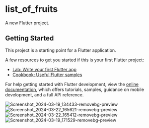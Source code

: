 # list_of_fruits

A new Flutter project.

## Getting Started

This project is a starting point for a Flutter application.

A few resources to get you started if this is your first Flutter project:

- [Lab: Write your first Flutter app](https://docs.flutter.dev/get-started/codelab)
- [Cookbook: Useful Flutter samples](https://docs.flutter.dev/cookbook)

For help getting started with Flutter development, view the
[online documentation](https://docs.flutter.dev/), which offers tutorials,
samples, guidance on mobile development, and a full API reference.

                                        
![Screenshot_2024-03-19_134433-removebg-preview](https://github.com/AishwaryaBaisane/list_of_fruits/assets/149373597/95890b97-59e0-4f39-9178-1936b72538a9)
![Screenshot_2024-03-22_165621-removebg-preview](https://github.com/AishwaryaBaisane/rich_text/assets/149373597/c3d3b702-76aa-41cd-b441-6b21d88e5e02)
![Screenshot_2024-03-22_165412-removebg-preview](https://github.com/AishwaryaBaisane/textrich1/assets/149373597/538b0ccc-1852-4896-97eb-f4ff05a76c6e)
![Screenshot_2024-03-19_171529-removebg-preview](https://github.com/AishwaryaBaisane/red_and_white/assets/149373597/ad64057e-7820-4943-bfe5-271f4e80cf99)
